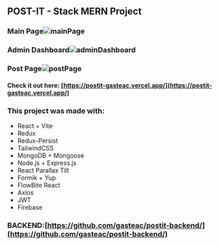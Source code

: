 ## POST-IT - Stack MERN Project
### Main Page![mainPage](https://github.com/gasteac/mern-project/blob/main/client/public/images/1.jpg?raw=true)
### Admin Dashboard![adminDashboard](https://github.com/gasteac/mern-project/blob/main/client/public/images/2.jpg?raw=true)
### Post Page![postPage](https://github.com/gasteac/mern-project/blob/main/client/public/images/3.jpg?raw=true)
#### Check it out here: [https://postit-gasteac.vercel.app/](https://postit-gasteac.vercel.app/)
### This project was made with:
 - React + Vite
 - Redux
 - Redux-Persist
 - TailwindCSS
 - MongoDB + Mongoose
 - Node.js + Express.js
 - React Parallax Tilt
 - Formik + Yup
 - FlowBite React
 - Axios
 - JWT
 - Firebase

### BACKEND:[https://github.com/gasteac/postit-backend/](https://github.com/gasteac/postit-backend/)